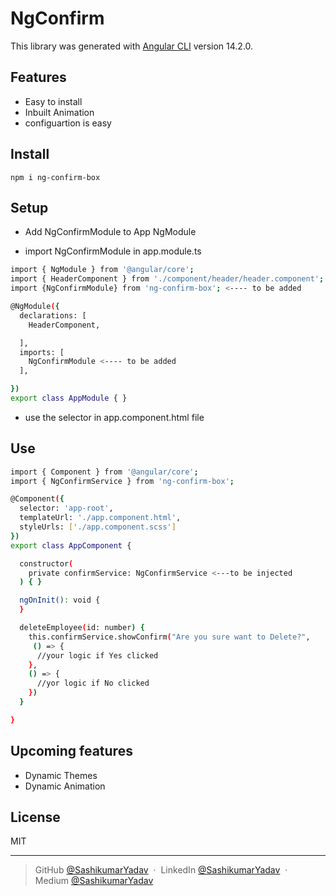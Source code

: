 # NgConfirm

This library was generated with [Angular CLI](https://github.com/angular/angular-cli) version 14.2.0.

## Features

- Easy to install
- Inbuilt Animation
- configuartion is easy

## Install

```
npm i ng-confirm-box
```

## Setup

- Add NgConfirmModule to App NgModule

- import NgConfirmModule in app.module.ts
```bash
import { NgModule } from '@angular/core';
import { HeaderComponent } from './component/header/header.component';
import {NgConfirmModule} from 'ng-confirm-box'; <---- to be added

@NgModule({
  declarations: [
    HeaderComponent,

  ],
  imports: [
    NgConfirmModule <---- to be added
  ],

})
export class AppModule { }
```
- use the selector <ng-confirm></ng-confirm> in app.component.html file
## Use

```bash
import { Component } from '@angular/core';
import { NgConfirmService } from 'ng-confirm-box';

@Component({
  selector: 'app-root',
  templateUrl: './app.component.html',
  styleUrls: ['./app.component.scss']
})
export class AppComponent {

  constructor(
    private confirmService: NgConfirmService <---to be injected
  ) { }

  ngOnInit(): void {
  }

  deleteEmployee(id: number) {
    this.confirmService.showConfirm("Are you sure want to Delete?",
     () => {
      //your logic if Yes clicked
    },
    () => {
      //yor logic if No clicked
    })
  }

}
```

## Upcoming features

- Dynamic Themes
- Dynamic Animation

## License

MIT

---

> GitHub [@SashikumarYadav](https://github.com/yshashi) &nbsp;&middot;&nbsp;
> LinkedIn [@SashikumarYadav](https://www.linkedin.com/in/sashikumar-yadav-93b621139/) &nbsp;&middot;&nbsp;
> Medium [@SashikumarYadav](https://medium.com/@yshashi30)
